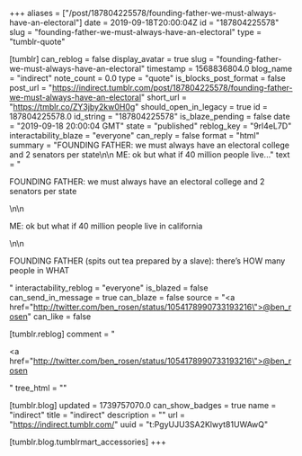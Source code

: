 +++
aliases = ["/post/187804225578/founding-father-we-must-always-have-an-electoral"]
date = 2019-09-18T20:00:04Z
id = "187804225578"
slug = "founding-father-we-must-always-have-an-electoral"
type = "tumblr-quote"

[tumblr]
can_reblog = false
display_avatar = true
slug = "founding-father-we-must-always-have-an-electoral"
timestamp = 1568836804.0
blog_name = "indirect"
note_count = 0.0
type = "quote"
is_blocks_post_format = false
post_url = "https://indirect.tumblr.com/post/187804225578/founding-father-we-must-always-have-an-electoral"
short_url = "https://tmblr.co/ZY3jby2kw0H0g"
should_open_in_legacy = true
id = 187804225578.0
id_string = "187804225578"
is_blaze_pending = false
date = "2019-09-18 20:00:04 GMT"
state = "published"
reblog_key = "9rl4eL7D"
interactability_blaze = "everyone"
can_reply = false
format = "html"
summary = "FOUNDING FATHER: we must always have an electoral college and 2 senators per state\n\n ME: ok but what if 40 million people live..."
text = "<p>FOUNDING FATHER: we must always have an electoral college and 2 senators per state</p>\n\n<p>ME: ok but what if 40 million people live in california</p>\n\n<p>FOUNDING FATHER (spits out tea prepared by a slave): there’s HOW many people in WHAT</p>"
interactability_reblog = "everyone"
is_blazed = false
can_send_in_message = true
can_blaze = false
source = "<a href=\"http://twitter.com/ben_rosen/status/1054178990733193216\">@ben_rosen</a>"
can_like = false

[tumblr.reblog]
comment = "<p><a href=\"http://twitter.com/ben_rosen/status/1054178990733193216\">@ben_rosen</a></p>"
tree_html = ""

[tumblr.blog]
updated = 1739757070.0
can_show_badges = true
name = "indirect"
title = "indirect"
description = ""
url = "https://indirect.tumblr.com/"
uuid = "t:PgyUJU3SA2Klwyt81UWAwQ"

[tumblr.blog.tumblrmart_accessories]
+++
